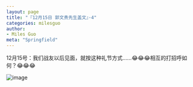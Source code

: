 ```yaml
---
layout: page
title: "『12月15日 郭文贵先生盖文』·4"
categories: milesguo
author:
- Miles Guo
meta: "Springfield"
---
```


12月15号：我们战友以后见面，就按这种礼节方式……😂😂😂相互的打招呼如何？😂😂😂

![image](../../../../image/milesguo/2020_12_15_Miles_Guo_Getter_4_1.png)
